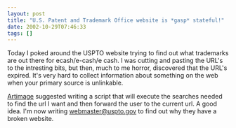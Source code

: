 ```yaml
---
layout: post
title: "U.S. Patent and Trademark Office website is *gasp* stateful!"
date: 2002-10-29T07:46:33
tags: []
---
```


Today I poked around the USPTO website trying to find out what trademarks are out there for ecash/e-cash/e cash. I was cutting and pasting the URL's to the intresting bits, but then, much to me horror, discovered that the URL's expired. It's very hard to collect information about something on the web when your primary source is unlinkable.

[Artimage][1] suggested writing a script that will execute the searches needed to find the url I want and then forward the user to the current url. A good idea. I'm now writing [webmaster@uspto.gov][2] to find out why they have a broken website.

   [1]: http://www.advogato.org/person/Artimage/
   [2]: mailto:webmaster@uspto.gov
